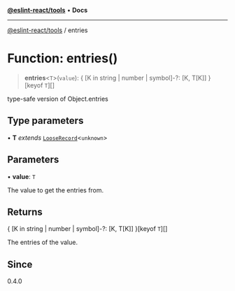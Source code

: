 [**@eslint-react/tools**](../README.md) • **Docs**

***

[@eslint-react/tools](../README.md) / entries

# Function: entries()

> **entries**\<`T`\>(`value`): \{ \[K in string \| number \| symbol\]-?: \[K, T\[K\]\] \}\[keyof `T`\][]

type-safe version of Object.entries

## Type parameters

• **T** *extends* [`LooseRecord`](../type-aliases/LooseRecord.md)\<`unknown`\>

## Parameters

• **value**: `T`

The value to get the entries from.

## Returns

\{ \[K in string \| number \| symbol\]-?: \[K, T\[K\]\] \}\[keyof `T`\][]

The entries of the value.

## Since

0.4.0

